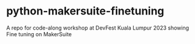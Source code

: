 # python-makersuite-finetuning
A repo for code-along workshop at DevFest Kuala Lumpur 2023 showing Fine tuning on MakerSuite
